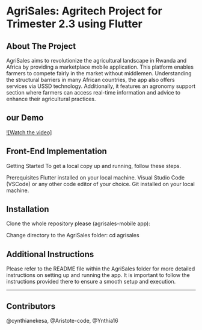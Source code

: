 # AgriSales: Agritech Project for Trimester 2.3 using Flutter

## About The Project

AgriSales aims to revolutionize the agricultural landscape in Rwanda and Africa by providing a marketplace mobile application. This platform enables farmers to compete fairly in the market without middlemen. Understanding the structural barriers in many African countries, the app also offers services via USSD technology. Additionally, it features an agronomy support section where farmers can access real-time information and advice to enhance their agricultural practices.
## our Demo 
[![Watch the video]](https://raw.githubusercontent.com/Ynthia16/AgriSales_MobileApp/blob/main/Agrisales%20Demo%20(1).mp4)

## Front-End Implementation
Getting Started
To get a local copy up and running, follow these steps.

Prerequisites
Flutter installed on your local machine.
Visual Studio Code (VSCode) or any other code editor of your choice.
Git installed on your local machine.

## Installation
Clone the whole repository please (agrisales-mobile app):

Change directory to the AgriSales folder:
cd agrisales

## Additional Instructions
Please refer to the README file within the AgriSales folder for more detailed instructions on setting up and running the app. It is important to follow the instructions provided there to ensure a smooth setup and execution.

---
## Contributors
@cynthianekesa, @Aristote-code, @Ynthia16
